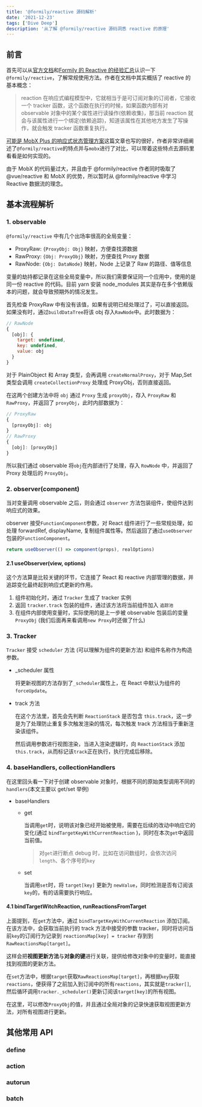 ```yaml
---
title: '@formily/reactive 源码解析'
date: '2021-12-23'
tags: ['Dive Deep']
description: '从了解 @formily/reactive 源码洞悉 reactive 的原理'
---
```


## 前言

首先可以从[官方文档](https://reactive.formilyjs.org/zh-CN/guide)和[Formily 的 Reactive 的经验汇总](https://blog.fishedee.com/2021/07/13/Formily%E7%9A%84Reactive%E7%9A%84%E7%BB%8F%E9%AA%8C%E6%B1%87%E6%80%BB/)认识一下`@formily/reactive`，了解常规使用方法。作者在文档中其实概括了 reactive 的基本概念：

> reaction 在响应式编程模型中，它就相当于是可订阅对象的订阅者，它接收一个 tracker 函数，这个函数在执行的时候，如果函数内部有对 observable 对象中的某个属性进行读操作(依赖收集)，那当前 reaction 就会与该属性进行一个绑定(依赖追踪)，知道该属性在其他地方发生了写操作，就会触发 tracker 函数重复执行。

[可能是 MobX Plus 的响应式状态管理方案](https://zhuanlan.zhihu.com/p/369682733)这篇文章也写的很好，作者非常详细阐述了`@formily/reactive`的特点并与`mobx`进行了对比，可以带着这些特点去源码里看看是如何实现的。

由于 MobX 的代码量过大，并且由于 @formily/reactive 作者同时吸取了 @vue/reactive 和 MobX 的优势，所以暂时从 @formily/reactive 中学习 Reactive 数据流的理念。

## 基本流程解析

### 1. observable

`@formily/reactive` 中有几个出场率很高的全局变量：

- ProxyRaw: `{ProxyObj: Obj}` 映射，方便查找源数据
- RawProxy: `{Obj: ProxyObj}` 映射，方便查找 Proxy 数据
- RawNode: `{Obj: DataNode}` 映射，Node 上记录了 Raw 的路径、值等信息

变量的劫持都记录在这些全局变量中，所以我们需要保证同一个应用中，使用的是同一份 reactive 的代码。目前 yarn 安装 node_modules 其实是存在多个依赖版本的问题，就会导致预期外的情况发生。

首先检查 ProxyRaw 中有没有该值，如果有说明已经处理过了，可以直接返回。如果没有时，通过`buildDataTree`将该 obj 存入`RawNode`中。此时数据为：

```js
// RawNode
{
  [obj]: {
    target: undefined,
    key: undefined,
    value: obj
  }
}
```

对于 PlainObject 和 Array 类型，会再调用 `createNormalProxy`，对于 Map,Set 类型会调用 `createCollectionProxy` 处理成 ProxyObj，否则直接返回。

在这两个创建方法中将 `obj` 通过 `Proxy` 生成 `proxyObj`，存入 `ProxyRaw` 和 `RawProxy`，并返回了 `proxyObj`，此时内部数据为：

```js
// ProxyRaw
{
  [proxyObj]: obj
}
// RawProxy
{
  [obj]: [proxyObj]
}
```

所以我们通过 observable 将`obj`在内部进行了处理，存入 `RowNode` 中，并返回了 Proxy 处理后的 `ProxyObj`。

### 2. observer(component)

当对变量调用 observable 之后，则会通过 `observer` 方法包装组件，使组件达到响应式的效果。

observer 接受`FunctionComponent`参数，对 React 组件进行了一些常规处理，如处理 forwardRef, displayName, 复制组件属性等。然后返回了通过`useObserver`包装的`FunctionComponent`。

```js
return useObserver(() => component(props), realOptions)
```

#### 2.1 useObserver(view, options)

这个方法算是比较关键的环节，它连接了 React 和 reactive 内部管理的数据，并追踪变化最终起到响应式更新的作用。

1. 组件初始化时，通过 `Tracker` 生成了 tracker 实例
2. 返回 `tracker.track` 包装的组件，通过该方法将当前组件加入 `追踪池`
3. 在组件内部使用变量时，实际使用的是上一步被 observable 包装后的变量 `ProxyObj` (我们后面再来看调用`new Proxy`时还做了什么)

### 3. Tracker

`Tracker` 接受 `scheduler` 方法 (可以理解为组件的更新方法) 和组件名称作为构造参数。

- \_scheduler 属性

  将更新视图的方法存到了`_scheduler`属性上，在 React 中默认为组件的 `forceUpdate`。

- track 方法

  在这个方法里，首先会先判断 `ReactionStack` 是否包含 `this.track`，这一步是为了处理防止重复多次触发渲染的情况，每次触发 track 方法相当于重新渲染该组件。

  然后调用参数进行视图渲染，当进入渲染逻辑时，向 `ReactionStack` 添加 `this.track`，从而标记该`track`正在执行，执行完成后移除。

### 4. baseHandlers, collectionHandlers

在这里回头看一下对于创建 observable 对象时，根据不同的原始类型调用不同的 `handlers`(本文主要以 get/set 举例)

- baseHandlers

  - get

    当调用`get`时，说明该对象已经开始被使用，需要在后续的改动中响应它的变化(通过 `bindTargetKeyWithCurrentReaction` )，同时在本次`get`中返回当前值。

    > 对`get`进行断点 debug 时，比如在访问数组时，会依次访问 `length`、各个序号的`key`

  - set

    当调用`set`时，将 `target[key]` 更新为 `newValue`，同时检测是否有订阅该`key`的，有的话需要执行响应。

#### 4.1 bindTargetWitchReaction, runReactionsFromTarget

上面提到，在`get`方法中，通过 `bindTargetKeyWithCurrentReaction` 添加订阅。在该方法中，会获取当前执行的 track 方法中接受的参数 tracker，同时将访问当前`key`的订阅行为记录到 `reactionsMap[key] = tracker` 存到到 `RawReactionsMap[target]`。

这样会把**视图更新方法**与**对象的键**进行关联，提供给修改对象中的变量时，能直接找到视图的更新方法。

在`set`方法中，根据`target`获取`RawReactionsMap[target]`，再根据`key`获取`reactions`，便获得了之前加入到订阅中的所有`reactions`，其实就是`tracker[]`,然后循环调用`tracker._scheduler()`更新订阅该`target[key]`的所有视图。

在这里，可以修改`ProxyObj`的值，并且通过全局对象的记录快速获取视图更新方法，对所有视图进行更新。

## 其他常用 API

### define

### action

### autorun

### batch
